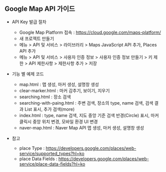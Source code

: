 ## Google Map API 가이드

 * API Key 발급 절차
      - Google Map Platform 접속 : https://cloud.google.com/maps-platform/
      - 새 프로젝트 만들기
      - 메뉴 > API 및 서비스 > 라이브러리 > Maps JavaScript API 추가, Places API 추가
      - 메뉴 > API 및 서비스 > 사용자 인증 정보 > 사용자 인증 정보 만들기 > 키 제한 > API 제한사항 > 제한사항 추가 > 저장

 * 기능 별 예제 코드
   - map.html : 맵 생성, 마커 생성, 설명창 생성
   - clear-marker.html : 마커 감추기, 보이기, 지우기
   - searching.html :  장소 검색
   - searching-with-paing.html : 주변 검색, 장소의 type, name 검색, 검색 결과 List 표시, 추가 검색(more)
   - index.html : type, name 검색, 지도 중앙 기준 검색 반경(Circle) 표시, 마커 클릭시 중앙 위치 변경, 모바일 환경 UI 변경
   - naver-map.html : Naver Map API 맵 생성, 마커 생성, 설명창 생성

* 참고
   - place Type : https://developers.google.com/places/web-service/supported_types?hl=ko
   - place Data Fields : https://developers.google.com/places/web-service/place-data-fields?hl=ko
